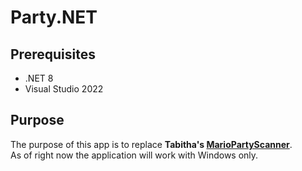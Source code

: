 # Party.NET

## Prerequisites
- .NET 8
- Visual Studio 2022

## Purpose
The purpose of this app is to replace **Tabitha's [MarioPartyScanner](https://github.com/RainbowTabitha/Mario-Party-Scanner)**.<br>
As of right now the application will work with Windows only.
